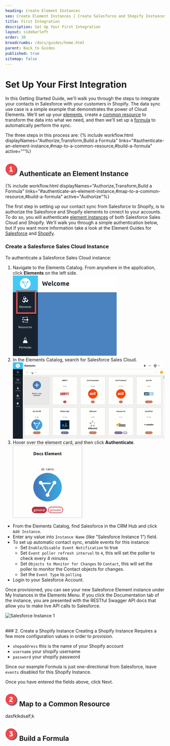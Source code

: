 ```yaml
---
heading: Create Element Instances
seo: Create Element Instances | Create Salesforce and Shopify Instances
title: First Integration
description: Set Up Your First Integration
layout: sidebarleft
order: 30
breadcrumbs: /docs/guides/home.html
parent: Back to Guides
published: true
sitemap: false
---
```


# Set Up Your First Integration

In this Getting Started Guide, we'll walk you through the steps to integrate your contacts in Salesforce with your customers in Shopify. The data sync use case is a simple example that demonstrates the power of Cloud Elements. We'll set up your  <a href="#" data-toggle="tooltip" data-original-title="{{site.data.glossary.element}}">elements</a>, create a  <a href="#" data-toggle="tooltip" data-original-title="{{site.data.glossary.common_resource}}">common resource</a> to transform the data into what we need, and then we'll set up a  <a href="#" data-toggle="tooltip" data-original-title="{{site.data.glossary.formula-template}}">formula</a> to automatically perform the sync.

The three steps in this process are:
{% include workflow.html displayNames="Authorize,Transform,Build a Formula" links="#authenticate-an-element-instance,#map-to-a-common-resource,#build-a-formula" active=""%}


## <img src="/assets/img/callouts/1.png" alt="1" class="inlineImage"> Authenticate an Element Instance

{% include workflow.html displayNames="Authorize,Transform,Build a Formula" links="#authenticate-an-element-instance,#map-to-a-common-resource,#build-a-formula" active="Authorize"%}

The first step in setting up our contact sync from Salesforce to Shopify, is to authorize the Salesforce and Shopify elements to cnnect to your accounts. To do so, you will authenticate  <a href="#" data-toggle="tooltip" data-original-title="{{site.data.glossary.element-instance}}">element instances</a> of both Salesforce Sales Cloud and Shopify. We'll walk you through a simple authentication below, but if you want more information take a look at the Element Guides for [Salesforce](../elements/salesforce-service-cloud/authentication.html) and [Shopify](../elements/shopify/authenticate.html).

### Create a Salesforce Sales Cloud Instance

To authenticate a Salesforce Sales Cloud instance:

1. Navigate to the Elements Catalog. From anywhere in the application, click **Elements** on the left side.
![Navigate to Elements Catalog](img/elements-nav.png)
1. In the Elements Catalog, search for Salesforce Sales Cloud.
![Search](img/search.gif)
4. Hover over the element card, and then click **Authenticate**.
![Create Instance](/assets/img/elements/authenticate-instance.gif)


- From the Elements Catalog, find Salesforce in the CRM Hub and click `Add Instance`.
- Enter any value into `Instance Name` (like "Salesforce Instance 1") field.
- To set up automatic contact sync, enable events for this instance:
  - Set `Enable/Disable Event Notification` to true
  - Set `Event poller refresh interval` to `4`, this will set the poller to check every 4 minutes
  - Set `Objects to Monitor for Changes` to `Contact`, this will set the poller to monitor the Contact objects for changes.
  - Set the `Event Type` to `polling`
- Login to your Salesforce Account.

Once provisioned, you can see your new Salesforce Element instance under My Instances in the Elements Menu.  If you click the Documentation tab of the instance, you are presented with the RESTful Swagger API docs that allow you to make live API calls to Salesforce.

![Salesforce Instance 1](https://cl.ly/3J3B2a1P3S2k/Image%202017-03-08%20at%204.09.27%20PM.public.png)

<br>
### 2. Create a Shopify Instance
Creating a Shopify Instance Requires a few more configuration values in order to provision.

- `shopaddress` this is the name of your Shopify account
- `username` your shopify username
- `password` your shopify password

Since our example Formula is just one-directional from Salesforce, leave `events` disabled for this Shopify Instance.

Once you have entered the fields above, click Next.

## <img src="/assets/img/callouts/2.png" alt="2" class="inlineImage"> Map to a Common Resource

dasfklkdsalf;k


## <img src="/assets/img/callouts/3.png" alt="3" class="inlineImage"> Build a Formula
